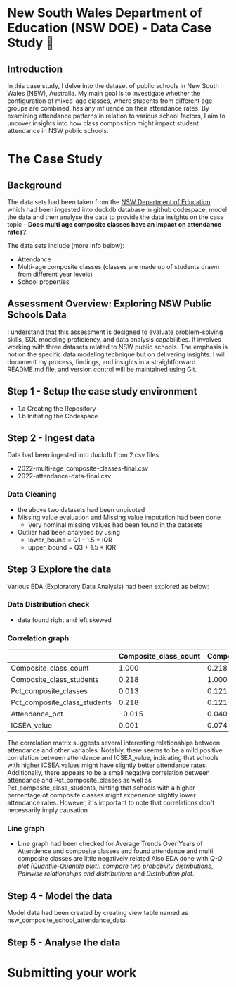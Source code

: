 # New South Wales Department of Education (NSW DOE) - Data Case Study 🦘

## Introduction
In this case study, I delve into the dataset of public schools in New South Wales (NSW), Australia. My main goal is to investigate whether the configuration of mixed-age classes, where students from different age groups are combined, has any influence on their attendance rates. By examining attendance patterns in relation to various school factors, I aim to uncover insights into how class composition might impact student attendance in NSW public schools.

# The Case Study

## Background

The data sets had been taken from the [NSW Department of Education](https://education.nsw.gov.au/) which had been ingested into duckdb database in github codespace, model the data and then analyse the data to provide the data insights on the case topic - **Does multi age composite classes have an impact on attendance rates?**.

The data sets include (more info below):
- Attendance
- Multi-age composite classes (classes are made up of students drawn from different year levels)
- School properties

## Assessment Overview: Exploring NSW Public Schools Data

I understand that this assessment is designed to evaluate problem-solving skills, SQL modeling proficiency, and data analysis capabilities. It involves working with three datasets related to NSW public schools. The emphasis is not on the specific data modeling technique but on delivering insights. I will document my process, findings, and insights in a straightforward README.md file, and version control will be maintained using Git.

## Step 1 - Setup the case study environment
- 1.a Creating the Repository
- 1.b Initiating the Codespace

## Step 2 - Ingest data
Data had been ingested into duckdb from 2 csv files 
- 2022-multi-age_composite-classes-final.csv
- 2022-attendance-data-final.csv
### Data Cleaning
- the above two datasets had been unpivoted
- Missing value evaluation and Missing value imputation had been done 
	- Very nominal missing values had been found in the datasets
- Outlier had been analysed by using 
	- lower_bound = Q1 - 1.5 * IQR
	- upper_bound = Q3 + 1.5 * IQR
## Step 3 Explore the data
Various EDA (Exploratory Data Analysis) had been explored as below:
### Data Distribution check
- data found right and left skewed
### Correlation graph
|                              | Composite_class_count | Composite_class_students | Pct_composite_classes | Pct_composite_class_students | Attendance_pct | ICSEA_value |
|------------------------------|-----------------------|--------------------------|----------------------|------------------------------|----------------|-------------|
| Composite_class_count        | 1.000                 | 0.218                    | 0.013                | 0.218                        | -0.015         | 0.001       |
| Composite_class_students     | 0.218                 | 1.000                    | 0.121                | 0.121                        | 0.040          | 0.074       |
| Pct_composite_classes        | 0.013                 | 0.121                    | 1.000                | 0.996                        | -0.204         | -0.398      |
| Pct_composite_class_students | 0.218                 | 0.121                    | 0.996                | 1.000                        | -0.204         | -0.395      |
| Attendance_pct              | -0.015                | 0.040                    | -0.204               | -0.204                       | 1.000          | 0.494       |
| ICSEA_value                 | 0.001                 | 0.074                    | -0.398               | -0.395                       | 0.494          | 1.000       |

The correlation matrix suggests several interesting relationships between attendance and other variables. Notably, there seems to be a mild positive correlation between attendance and ICSEA_value, indicating that schools with higher ICSEA values might have slightly better attendance rates. Additionally, there appears to be a small negative correlation between attendance and Pct_composite_classes as well as Pct_composite_class_students, hinting that schools with a higher percentage of composite classes might experience slightly lower attendance rates. However, it's important to note that correlations don't necessarily imply causation
### Line graph 
- Line graph had been checked for Average Trends Over Years of Attendence and composite classes and found attendance and multi composite classes are little negatively related
Also EDA done with *Q-Q plot (Quantile-Quantile plot): compare two probability distributions*, *Pairwise relationships and distributions* and *Distribution plot*.

## Step 4 - Model the data
Model data had been created by creating view table named as nsw_composite_school_attendance_data.

## Step 5 - Analyse the data


# Submitting your work

